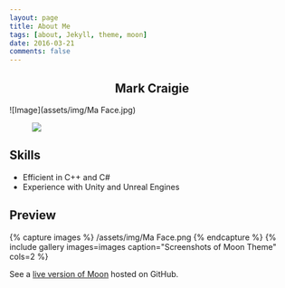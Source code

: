 ```yaml
---
layout: page
title: About Me
tags: [about, Jekyll, theme, moon]
date: 2016-03-21
comments: false
---
```

    
## <center>Mark Craigie</center>
![Image](assets/img/Ma Face.jpg)

<figure>
	   <a href="http://craigiedev.co.uk/assets/img/Ma Face.JPG"><img src="http://craigiedev.co.uk/assets/img/Ma Face.JPG"></a>	
</figure>

## Skills
* Efficient in C++ and C#
* Experience with Unity and Unreal Engines

## Preview

{% capture images %}
    /assets/img/Ma Face.png
{% endcapture %}
{% include gallery images=images caption="Screenshots of Moon Theme" cols=2 %}

See a [live version of Moon](http://taylantatli.github.io/Moon) hosted on GitHub.
